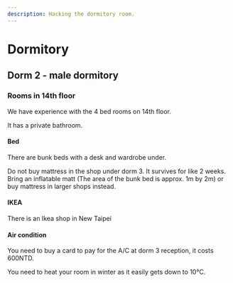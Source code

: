 ```yaml
---
description: Hacking the dormitory room.
---
```


# Dormitory

## Dorm 2 - male dormitory

### Rooms in 14th floor

We have experience with the 4 bed rooms on 14th floor.

It has a private bathroom.

#### Bed

There are bunk beds with a desk and wardrobe under.

Do not buy mattress in the shop under dorm 3. It survives for like 2 weeks. Bring an inflatable matt \(The area of the bunk bed is approx. 1m by 2m\) or buy mattress in larger shops instead.

#### IKEA

There is an Ikea shop in New Taipei

#### Air condition

You need to buy a card to pay for the A/C at dorm 3 reception, it costs 600NTD.

You need to heat your room in winter as it easily gets down to 10°C.


